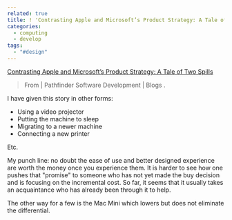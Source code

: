 ```yaml
---
related: true
title: ! 'Contrasting Apple and Microsoft’s Product Strategy: A Tale of Two Spills'
categories:
  - computing
  - develop
tags:
  - "#design"
---
```

[Contrasting Apple and Microsoft’s Product Strategy: A Tale of Two Spills][1]

> From | Pathfinder Software Development | Blogs . 

I have given this story in other forms:

  * Using a video projector
  * Putting the machine to sleep
  * Migrating to a newer machine
  * Connecting a new printer

Etc.

My punch line:  no doubt the ease of use and better designed experience are
worth the money once you experience them.  It is harder to see how one pushes
that "promise" to someone who has not yet made the buy decision and is
focusing on the incremental cost.  So far, it seems that it usually takes an
acquaintance who has already been through it to help.

The other way for a few is the Mac Mini which lowers but does not eliminate
the differential.

[1]: http://www.pathf.com/blogs/2009/08/contrasting-apple-and-microsofts-product-strategy-a-tale-of-two-spills/

